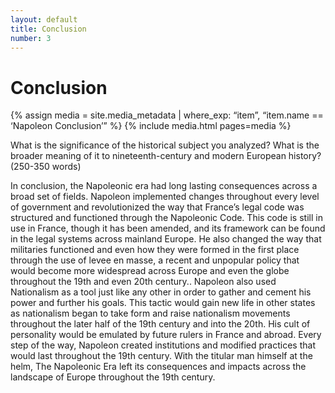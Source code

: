 ```yaml
---
layout: default
title: Conclusion
number: 3
---
```


# Conclusion

{% assign media = site.media_metadata | where_exp: “item”, “item.name == ‘Napoleon Conclusion’” %} {% include media.html pages=media %}

What is the significance of the historical subject you analyzed? What is the broader meaning of it to nineteenth-century and modern European history? (250-350 words)

In conclusion, the Napoleonic era had long lasting consequences across a broad set of fields. Napoleon implemented changes throughout every level of government and revolutionized the way that France’s legal code was structured and functioned through the Napoleonic Code. This code is still in use in France, though it has been amended, and its framework can be found in the legal systems across mainland Europe. He also changed the way that militaries functioned and even how they were formed in the first place through the use of levee en masse, a recent and unpopular policy that would become more widespread across Europe and even the globe throughout the 19th and even 20th century.. Napoleon also used Nationalism as a tool just like any other in order to gather and cement his power and further his goals. This tactic would gain new life in other states as nationalism began to take form and raise nationalism movements throughout the later half of the 19th century and into the 20th. His cult of personality would be emulated by future rulers in France and abroad. Every step of the way, Napoleon created institutions and modified practices that would last throughout the 19th century. With the titular man himself at the helm, The Napoleonic Era left its consequences and impacts across the landscape of Europe throughout the 19th century.


